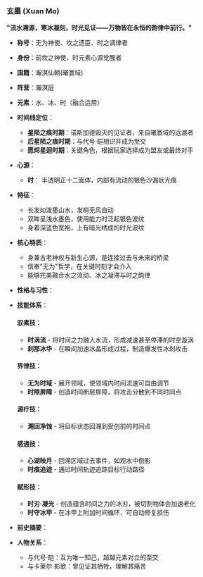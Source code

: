 ### 玄墨 (Xuan Mo)

**"流水溯源，寒冰凝刻，时光见证——万物皆在永恒的韵律中前行。"**

* **称号**：无为神使、坎之遗臣、时之调律者
* **身份**：前坎之神使，时元素心源觉醒者
* **国籍**：瀚溟仙朝(曦寰域)
* **阵营**：瀚溟庭
* **元素**：水、冰、时（融合运用）
* **时间线定位**：
    * **星陨之痕时期**：诺斯加德毁灭的见证者，来自曦寰域的远渡者
    * **后星陨之痕时期**：与代号·皑相识并成为至交
    * **愿烬星迴时期**：关键角色，根据玩家选择成为盟友或最终对手

* **心源**：
    * **时**： 半透明正十二面体，内部有流动的银色沙漏状光痕

* **特征**：
    * 长发如泼墨山水，发梢无风自动
    * 双眸呈浅水墨色，使用能力时泛起银色波纹
    * 身着深蓝色宽袍，上有暗光绣成的时光波纹

* **核心特质**：
    * 身兼古老神权与新生心源，是连接过去与未来的桥梁
    * 信奉"无为"哲学，在关键时刻才会介入
    * 能够完美融合水之流动、冰之凝滞与时之韵律

* **性格与习性**：

* **技能体系**：
  #### 驭素技：
    * **时涡流** - 将时间之力融入水流，形成减速甚至停滞的时空漩涡
    * **刹那冰华** - 在瞬间加速冰晶形成过程，制造爆发性冰刺攻击

  #### 界律技：
    * **无为时域** - 展开领域，使领域内时间流速可自由调节
    * **时隙屏障** - 创造时间断层屏障，将攻击分散到不同时间点

  #### 源疗技：
    * **溯回净蚀** - 将目标状态回溯到受创前的时间点

  #### 感通技：
    * **心湖映月** - 回溯区域过去事件，如观水中倒影
    * **时痕追迹** - 通过时间轨迹追踪目标行动路径

  #### 赋形技：
    * **时刃·凝光** - 创造蕴含时间之力的冰刃，被切割物体会加速老化
    * **时守冰甲** - 在冰甲上附加时间循环，可自动修复损伤

* **前史摘要**：

* **人物关系**：
    * 与代号·皑：互为唯一知己，超越元素对立的至交
    * 与卡莱尔·影歌：曾见证其牺牲，理解其痛苦